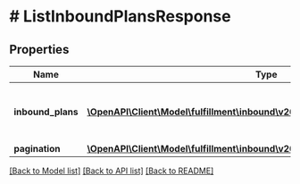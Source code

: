 # # ListInboundPlansResponse

## Properties

Name | Type | Description | Notes
------------ | ------------- | ------------- | -------------
**inbound_plans** | [**\OpenAPI\Client\Model\fulfillment\inbound\v2024_03_20\InboundPlanSummary[]**](InboundPlanSummary.md) | A list of inbound plans with minimal information. | [optional]
**pagination** | [**\OpenAPI\Client\Model\fulfillment\inbound\v2024_03_20\Pagination**](Pagination.md) |  | [optional]

[[Back to Model list]](../../README.md#models) [[Back to API list]](../../README.md#endpoints) [[Back to README]](../../README.md)
